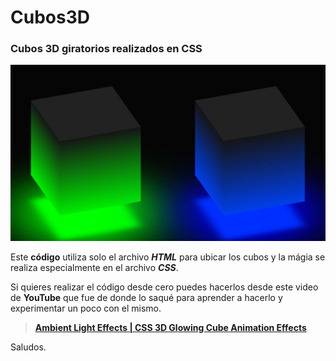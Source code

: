 # Cubos3D

### Cubos 3D giratorios realizados en CSS

![Captura de los Cubos](/Cubos.JPG)

Este **código** utiliza solo el archivo ***HTML*** para ubicar los cubos y la mágia se realiza especialmente en el archivo ***CSS***.

Si quieres realizar el código desde cero puedes hacerlos desde este video de **YouTube**
que fue de donde lo saqué para aprender a hacerlo y experimentar un poco con el mismo.

> **[Ambient Light Effects | CSS 3D Glowing Cube Animation Effects](https://www.youtube.com/watch?v=nOdDtnHWaDo)**

Saludos. 